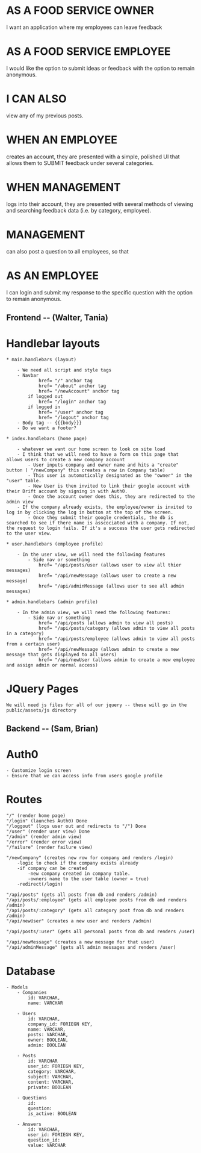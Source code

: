# AS A FOOD SERVICE OWNER 
I want an application where my employees can leave feedback
# AS A FOOD SERVICE EMPLOYEE 
I would like the option to submit ideas or feedback with the option to remain anonymous.
# I CAN ALSO 
view any of my previous posts. 
# WHEN AN EMPLOYEE 
creates an account, they are presented with a simple, polished UI that allows them to SUBMIT feedback under several categories.
# WHEN MANAGEMENT 
logs into their account, they are presented with several methods of viewing and searching feedback data (i.e. by category, employee).
# MANAGEMENT 
can also post a question to all employees, so that
# AS AN EMPLOYEE 
I can login and submit my response to the specific question with the option to remain anonymous.


## Frontend -- (Walter, Tania)

# Handlebar layouts

    * main.handlebars (layout)

        - We need all script and style tags
        - Navbar
                href= "/" anchor tag 
                href= "/about" anchor tag
                href= "/newAccount" anchor tag
            if logged out
                href= "/login" anchor tag
            if logged in
                href= "/user" anchor tag
                href= "/logout" anchor tag
        - Body tag -- {{{body}}}
        - Do we want a footer?

    * index.handlebars (home page)

        - whatever we want our home screen to look on site load
        - I think that we will need to have a form on this page that allows users to create a new company account
            - User inputs company and owner name and hits a "create" button ( "/newCompany" this creates a row in Company table)
            - This user is automatically designated as the "owner" in the "user" table.
            - New User is then invited to link their google account with their Drift account by signing in with Auth0.
            - Once the account owner does this, they are redirected to the admin view
        - If the company already exists, the employee/owner is invited to log in by clicking the log in button at the top of the screen.
            - Once they submit their google credentials, the db is searched to see if there name is asscociated with a company. If not, the request to login fails. If it's a success the user gets redirected to the user view.

    * user.handlebars (employee profile)

        - In the user view, we will need the following features
            - Side nav or something
                href= "/api/posts/user (allows user to view all thier messages)
                href= "/api/newMessage (allows user to create a new message)
                href= "/api/adminMessage (allows user to see all admin messages)

    * admin.handlebars (admin profile)

        - In the admin view, we will need the following features:
            - Side nav or something
                href= "/api/posts (allows admin to view all posts)
                href= "/api/posts/category (allows admin to view all posts in a category)
                href= "/api/posts/employee (allows admin to view all posts from a certain user)
                href= "/api/newMessage (allows admin to create a new message that gets displayed to all users)
                href= "/api/newUser (allows admin to create a new employee and assign admin or normal access)

# JQuery Pages

    We will need js files for all of our jquery -- these will go in the public/assets/js directory



## Backend -- (Sam, Brian)

# Auth0
    - Customize login screen
    - Ensure that we can access info from users google profile

# Routes

    "/" (render home page) 
    "/login" (launches Auth0) Done
    "/loggout" (logs user out and redirects to "/") Done
    "/user" (render user view) Done
    "/admin" (render admin view) 
    "/error" (render error view)
    "/failure" (render failure view)

    "/newCompany" (creates new row for company and renders /login)
        -logic to check if the company exists already
        -if company can be created
            -new company created in company table.
            -owners name to the user table (owner = true)
        -redirect(/login)

    "/api/posts" (gets all posts from db and renders /admin)
    "/api/posts/:employee" (gets all employee posts from db and renders /admin)
    "/api/posts/:category" (gets all category post from db and renders /admin)
    "/api/newUser" (creates a new user and renders /admin)

    "/api/posts/:user" (gets all personal posts from db and renders /user)
    
    "/api/newMessage" (creates a new message for that user)
    "/api/adminMessage" (gets all admin messages and renders /user)
    
    


# Database

    - Models
        - Companies
            id: VARCHAR,
            name: VARCHAR

        - Users
            id: VARCHAR,
            company_id: FORIEGN KEY, 
            name: VARCHAR,
            posts: VARCHAR,
            owner: BOOLEAN,
            admin: BOOLEAN

        - Posts
            id: VARCHAR
            user_id: FORIEGN KEY,
            category: VARCHAR,
            subject: VARCHAR,
            content: VARCHAR,
            private: BOOLEAN

        - Questions
            id: 
            question:
            is_active: BOOLEAN

        - Answers
            id: VARCHAR,
            user_id: FORIEGN KEY,
            question_id: 
            value: VARCHAR 



    





        
